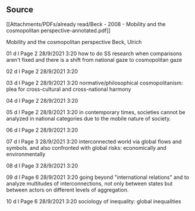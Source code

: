 
## Source
[[Attachments/PDFs/already read/Beck - 2008 - Mobility and the cosmopolitan perspective-annotated.pdf]]

Mobility and the cosmopolitan perspective Beck, Ulrich 

01 d l Page 2 28/9/2021 3:20 how to do SS research when comparisons aren't fixed and there is a shift from national gaze to cosmopolitan gaze 

02 d l Page 2 28/9/2021 3:20 

03 d l Page 2 28/9/2021 3:20 normative/philosophical cosmopolitanism: plea for cross-cultural and cross-national harmony 

04 d l Page 2 28/9/2021 3:20 

05 d l Page 2 28/9/2021 3:20 in contemporary times, societies cannot be analyzed in national categories due to the mobile nature of society. 

06 d l Page 2 28/9/2021 3:20 

07 d l Page 3 28/9/2021 3:20 interconnected world via global flows and symbols. and also confronted with global risks: economically and environmentally 

08 d l Page 3 28/9/2021 3:20 

09 d l Page 6 28/9/2021 3:20 going beyond "international relations" and to analyze multitudes of interconnections, not only between states but between actors on different levels of aggregation. 

10 d l Page 6 28/9/2021 3:20 sociology of inequality: global inequalities
